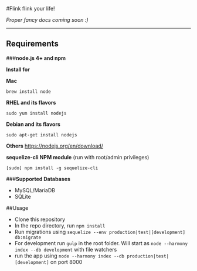 #Flink
flink your life!

*Proper fancy docs coming soon :)*

-------------------------------------------

## Requirements
###**node.js 4+ and npm**

**Install for**

**Mac**
```
brew install node
```
**RHEL and its flavors**
```
sudo yum install nodejs
```
**Debian and its flavors**
```
sudo apt-get install nodejs
```
**Others**
https://nodejs.org/en/download/

**sequelize-cli NPM module** (run with root/admin privileges)
```
[sudo] npm install -g sequelize-cli
```

###**Supported Databases**
- MySQL/MariaDB
- SQLite

##Usage

- Clone this repository
- In the repo directory, run ``` npm install ```
- Run migrations using ``` sequelize --env production|test|[development] db:migrate ```
- For development run ``` gulp ``` in the root folder. Will start as ``` node --harmony index --db development ``` with file watchers
- run the app using ``` node --harmony index --db production|test|[development] ``` on port 8000
